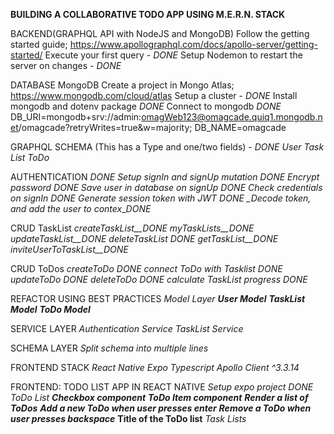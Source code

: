**BUILDING A COLLABORATIVE TODO APP USING M.E.R.N. STACK**

BACKEND(GRAPHQL API with NodeJS and MongoDB)
Follow the getting started guide; https://www.apollographql.com/docs/apollo-server/getting-started/
Execute your first query - _DONE_
Setup Nodemon to restart the server on changes - _DONE_

DATABASE MongoDB
Create a project in Mongo Atlas; https://www.mongodb.com/cloud/atlas
Setup a cluster - _DONE_
Install mongodb and dotenv package _DONE_
Connect to mongodb _DONE_
DB_URI=mongodb+srv://admin:omagWeb123@omagcade.quiq1.mongodb.net/omagcade?retryWrites=true&w=majority;
DB_NAME=omagcade

GRAPHQL SCHEMA (This has a Type and one/two fields) - _DONE_
_User_
_Task List_
_ToDo_

AUTHENTICATION _DONE_
_Setup signIn and signUp mutation_ _DONE_
_Encrypt password_ _DONE_
_Save user in database on signUp_ _DONE_
_Check credentials on signIn_ _DONE_
_Generate session token with JWT_ _DONE_
_\_Decode token, and add the user to contex_\__DONE_

CRUD TaskList
_createTaskList\_\_DONE_
_myTaskLists\_\_DONE_
_updateTaskList\_\_DONE_
_deleteTaskList_ _DONE_
_getTaskList\_\_DONE_
_inviteUserToTaskList\_\_DONE_

CRUD ToDos
_createToDo_ _DONE_
_connect ToDo with Tasklist_ _DONE_
_updateToDo_ _DONE_
_deleteToDo_ _DONE_
_calculate TaskList progress_ _DONE_

REFACTOR USING BEST PRACTICES
_Model Layer_
**_User Model_**
**_TaskList Model_**
**_ToDo Model_**

SERVICE LAYER
_Authentication Service_
_TaskList Service_

SCHEMA LAYER
_Split schema into multiple lines_

FRONTEND STACK
_React Native_
_Expo_
_Typescript_
_Apollo Client ^3.3.14_

FRONTEND: TODO LIST APP IN REACT NATIVE
_Setup expo project_ _DONE_
_ToDo List_
**_Checkbox component_**
**_ToDo Item component_**
**_Render a list of ToDos_**
**_Add a new ToDo when user presses enter_**
**_Remove a ToDo when user presses backspace_**
**Title of the ToDo list**
_Task Lists_
